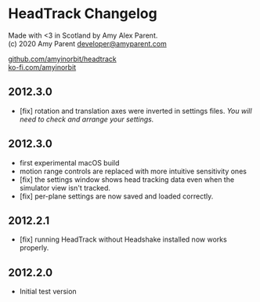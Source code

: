 # HeadTrack Changelog

Made with <3 in Scotland by Amy Alex Parent.  
(c) 2020 Amy Parent <developer@amyparent.com>

[github.com/amyinorbit/headtrack][github]  
[ko-fi.com/amyinorbit][ko-fi]

## 2012.3.0

* [fix] rotation and translation axes were inverted in settings files. *You will need to check and arrange your settings.*

## 2012.3.0

* first experimental macOS build
* motion range controls are replaced with more intuitive sensitivity ones
* [fix] the settings window shows head tracking data even when the simulator view isn't tracked.
* [fix] per-plane settings are now saved and loaded correctly.

## 2012.2.1

* [fix] running HeadTrack without Headshake installed now works properly.

## 2012.2.0

* Initial test version

 [github]: https://github.com/amyinorbit/headtrack
 [ko-fi]: https://ko-fi.com/amyinorbit

